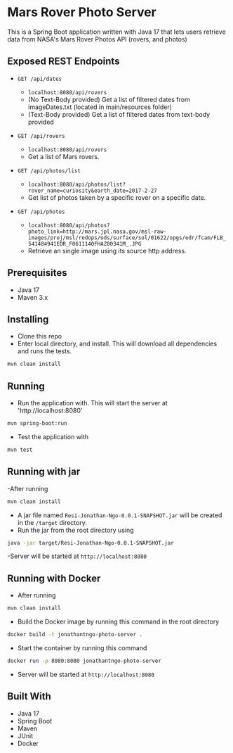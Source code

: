 # Mars Rover Photo Server

This is a Spring Boot application written with Java 17 that lets users retrieve data from NASA's Mars Rover Photos API (rovers, and photos)


## Exposed REST Endpoints

- `GET /api/dates`
  - `localhost:8080/api/rovers`
  - (No Text-Body provided) Get a list of filtered dates from imageDates.txt (located in main/resources folder)
  - (Text-Body provided) Get a list of filtered dates from text-body provided

- `GET /api/rovers`
  - `localhost:8080/api/rovers`
  - Get a list of Mars rovers.

- `GET /api/photos/list`
  - `localhost:8080/api/photos/list?rover_name=curiosity&earth_date=2017-2-27`
  - Get list of photos taken by a specific rover on a specific date.

- `GET /api/photos`
  - `localhost:8080/api/photos?photo_link=http://mars.jpl.nasa.gov/msl-raw-images/proj/msl/redops/ods/surface/sol/01622/opgs/edr/fcam/FLB_541484941EDR_F0611140FHAZ00341M_.JPG`
  - Retrieve an single image using its source http address.

## Prerequisites

- Java 17
- Maven 3.x



## Installing

- Clone this repo
- Enter local directory, and install. This will download all dependencies and runs the tests.

```bash
mvn clean install
```

## Running
- Run the application with. This will start the server at 'http://localhost:8080'

```bash
mvn spring-boot:run
```

- Test the application with

```bash
mvn test
```

## Running with jar
-After running

```bash
mvn clean install
```
- A jar file named `Resi-Jonathan-Ngo-0.0.1-SNAPSHOT.jar` will be created in the `/target` directory.
- Run the jar from the root directory using

```bash
java -jar target/Resi-Jonathan-Ngo-0.0.1-SNAPSHOT.jar
```
-Server will be started at `http://localhost:8080`

## Running with Docker
- After running

```bash
mvn clean install
```
- Build the Docker image by running this command in the root directory

```bash
docker build -t jonathantngo-photo-server .
```

- Start the container by running this command

```bash
docker run -p 8080:8080 jonathantngo-photo-server
```

- Server will be started at `http://localhost:8080`


## Built With
- Java 17
- Spring Boot
- Maven
- JUnit
- Docker

